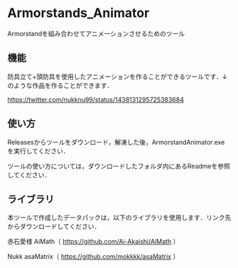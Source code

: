 # Armorstands_Animator
Armorstandを組み合わせてアニメーションさせるためのツール

## 機能

防具立て+頭防具を使用したアニメーションを作ることができるツールです．↓のような作品を作ることができます．

https://twitter.com/nukknu99/status/1438131295725383684

## 使い方

Releasesからツールをダウンロード，解凍した後，ArmorstandAnimator.exe を実行してください．

ツールの使い方については，ダウンロードしたフォルダ内にあるReadmeを参照してください．

## ライブラリ

本ツールで作成したデータパックは，以下のライブラリを使用します．リンク先からダウンロードしてください．

赤石愛様 AiMath（
https://github.com/Ai-Akaishi/AiMath
）

Nukk asaMatrix（
https://github.com/mokkkk/asaMatrix
）
